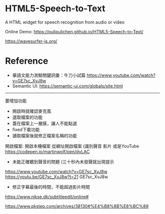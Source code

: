 # HTML5-Speech-to-Text
A HTML widget for speech recognition from audio or video

Online Demo: https://pulipulichen.github.io/HTML5-Speech-to-Text/

https://wavesurfer-js.org/

# Reference
- 華語文能力測驗關鍵詞彙：牛刀小試篇 https://www.youtube.com/watch?v=GE7sc_XvJ8w
- Semantic UI: https://semantic-ui.com/globals/site.html

-----------------

要增加功能
- 開啟時就確認麥克風
- 選取檔案的功能
- 蓋在檔案上一層膜，讓人不能點選
- fixed下載功能
- 讀取檔案後就修正檔案名稱的功能

開啟檔案:
開啟本機檔案
從網址開啟檔案 (識別聲音 影片 或是YouTube 
https://codepen.io/martinwolf/pen/dyLAC

- 未能正確聽到聲音的問題 (三十秒內未發聲就出現提示 

https://www.youtube.com/watch?v=GE7sc_XvJ8w
https://youtu.be/GE7sc_XvJ8w?t=21
GE7sc_XvJ8w

- 修正字幕最後的時間，不能超過影片時間

https://www.nikse.dk/subtitleedit/online#

https://www.pkstep.com/archives/38130#%E4%B8%8B%E8%BC%89